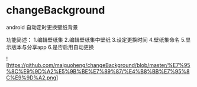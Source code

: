 # changeBackground
android 自动定时更换壁纸背景

功能简述：
1.编辑壁纸集
2.编辑壁纸集中壁纸
3.设定更换时间
4.壁纸集命名
5.显示版本与分享app
6.是否启用自动更换

![https://github.com/maiguoheng/changeBackground/blob/master/%E7%95%8C%E9%9D%A2%E5%9B%BE%E7%89%87/%E4%B8%BB%E7%95%8C%E9%9D%A2.png]
